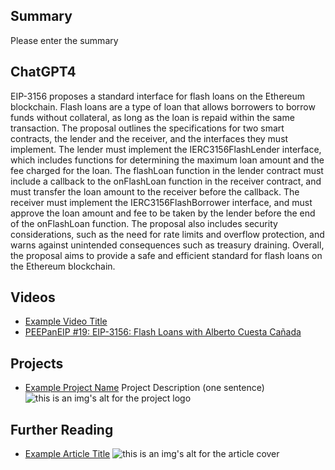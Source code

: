 ## Summary

Please enter the summary

## ChatGPT4

EIP-3156 proposes a standard interface for flash loans on the Ethereum blockchain. Flash loans are a type of loan that allows borrowers to borrow funds without collateral, as long as the loan is repaid within the same transaction. The proposal outlines the specifications for two smart contracts, the lender and the receiver, and the interfaces they must implement. The lender must implement the IERC3156FlashLender interface, which includes functions for determining the maximum loan amount and the fee charged for the loan. The flashLoan function in the lender contract must include a callback to the onFlashLoan function in the receiver contract, and must transfer the loan amount to the receiver before the callback. The receiver must implement the IERC3156FlashBorrower interface, and must approve the loan amount and fee to be taken by the lender before the end of the onFlashLoan function. The proposal also includes security considerations, such as the need for rate limits and overflow protection, and warns against unintended consequences such as treasury draining. Overall, the proposal aims to provide a safe and efficient standard for flash loans on the Ethereum blockchain.

## Videos

- [Example Video Title](https://www.youtube.com/watch?v=TDGq4aeevgY)
- [PEEPanEIP #19: EIP-3156: Flash Loans with Alberto Cuesta Cañada](https://www.youtube.com/watch?v=R9wQ1FoV6HU&list=PL4cwHXAawZxqu0PKKyMzG_3BJV_xZTi1F&index=94)

## Projects

- [Example Project Name](https://xxxx.xxx/xxxxx) Project Description (one sentence) ![this is an img's alt for the project logo](https://xxxx.xxx/project-logo.xxx)

## Further Reading

- [Example Article Title](https://xxxx.xxx/xxxxx) ![this is an img's alt for the article cover](https://xxxx.xxx/article-cover.xxx)

